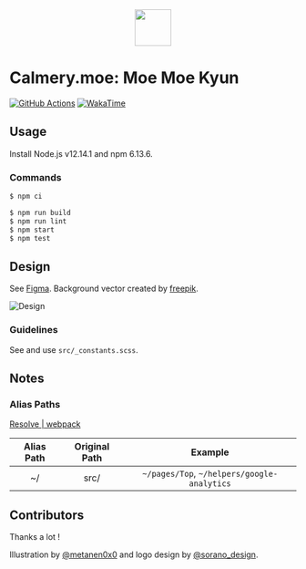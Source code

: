 <div align="center">
  <img src="https://user-images.githubusercontent.com/12670155/71621107-cf76f500-2c10-11ea-8271-50cba986c526.png" height="64"/>
</div>

# Calmery.moe: Moe Moe Kyun

[![GitHub Actions](https://github.com/calmery-chan/calmery.moe/workflows/GitHub%20Actions/badge.svg?branch=develop)](https://github.com/calmery-chan/calmery.moe/actions)
[![WakaTime](https://wakatime.com/badge/github/calmery-chan/calmery.moe.svg)](https://wakatime.com/badge/github/calmery-chan/calmery.moe)

## Usage

Install Node.js v12.14.1 and npm 6.13.6.

### Commands

```bash
$ npm ci
```

```bash
$ npm run build
$ npm run lint
$ npm start
$ npm test
```

## Design

See [Figma](https://www.figma.com/file/sXoA2JhyW67gSIaFvg0ndS/Calmery.moe-Public). Background vector created by [freepik](https://www.freepik.com/free-photos-vectors/background).

![Design](https://user-images.githubusercontent.com/12670155/72746470-86093c80-3bf5-11ea-947d-116113f13bb9.jpg)

### Guidelines

See and use `src/_constants.scss`.

## Notes

### Alias Paths

[Resolve | webpack](https://webpack.js.org/configuration/resolve/#resolvealias)

| Alias Path | Original Path |                   Example                   |
| :--------: | :-----------: | :-----------------------------------------: |
|     ~/     |     src/      | `~/pages/Top`, `~/helpers/google-analytics` |

## Contributors

Thanks a lot !

Illustration by [@metanen0x0](https://twitter.com/metanen0x0) and logo design by [@sorano_design](https://twitter.com/sorano_design).
